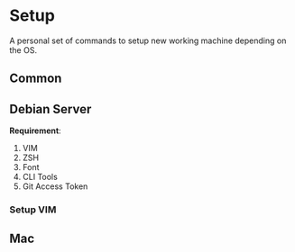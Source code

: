 # Setup

A personal set of commands to setup new working machine depending on the OS.

## Common



## Debian Server

**Requirement**:

1. VIM
2. ZSH
3. Font
4. CLI Tools
5. Git Access Token


### Setup VIM



## Mac

